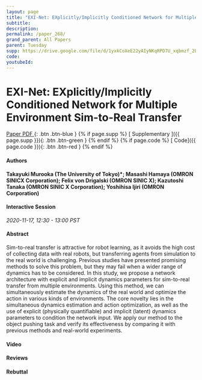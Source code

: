 ```yaml
---
layout: page
title: "EXI-Net: EXplicitly/Implicitly Conditioned Network for Multiple Environment Sim-to-Real Transfer"
subtitle: 
description:
permalink: /paper_268/
grand_parent: All Papers
parent: Tuesday
supp: https://drive.google.com/file/d/1yxkCoXeE22yAIyNKqRPD7U_xqbmzf_2L/view
code: 
youtubeId: 
---
```


# EXI-Net: EXplicitly/Implicitly Conditioned Network for Multiple Environment Sim-to-Real Transfer

[<i class="fa fa-file-text-o" aria-hidden="true"></i> Paper PDF ](https://drive.google.com/file/d/1a1h5QgQwYQQud0oNSAJwT0G73zSuoF5w/view){: .btn .btn-blue } {% if page.supp %} [<i class="fa fa-file-text-o" aria-hidden="true"></i> Supplementary ]({{ page.supp }}){: .btn .btn-green } {% endif %} {% if page.code %} [<i class="fa fa-github" aria-hidden="true"></i> Code]({{ page.code }}){: .btn .btn-red }
{% endif %}

#### Authors
**Takayuki Murooka (The University of Tokyo)*; Masashi Hamaya (OMRON SINICX Corporation); Felix von Drigalski (OMRON SINIC X); Kazutoshi Tanaka (OMRON SINIC X Corporation); Yoshihisa Ijiri (OMRON Corporation)**

#### Interactive Session
*2020-11-17, 12:30 - 13:00 PST*

#### Abstract
Sim-to-real transfer is attractive for robot learning, as it avoids the high cost of collecting data with real robots, but transferring agents from simulation to the real world is challenging. Previous studies have presented promising methods to solve this problem, but they may fail when a wider range of dynamics has to be considered. In this study, we propose a network architecture with explicit and implicit dynamics parameters for sim-to-real transfer from multiple environments. Using this method, we can simultaneously estimate the dynamics of the real world and optimize the action in various kinds of environments. The core novelty lies in the simultaneous dynamics estimation and action optimization, as well as the use of explicit (physically quantifiable) and implicit (latent) dynamics parameters to condition the network input. We apply our method to the object pushing task and verify its effectiveness by comparing it with previous methods and real-world experiments.

#### Video 

#### Reviews

#### Rebuttal
